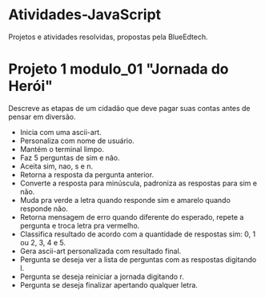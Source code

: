 # Atividades-JavaScript

Projetos e atividades resolvidas, propostas pela BlueEdtech.

# Projeto 1 modulo_01 "Jornada do Herói"

Descreve as etapas de um cidadão que deve pagar suas contas antes de pensar em diversão.

* Inicia com uma ascii-art.
* Personaliza com nome de usuário.
* Mantém o terminal limpo.
* Faz 5 perguntas de sim e não.
* Aceita sim, nao, s e n.
* Retorna a resposta da pergunta anterior.
* Converte a resposta para minúscula, padroniza as respostas para sim e não.
* Muda pra verde a letra quando responde sim e amarelo quando responde não.
* Retorna mensagem de erro quando diferente do esperado, repete a pergunta e troca letra pra vermelho.
* Classifica resultado de acordo com a quantidade de respostas sim: 0, 1 ou 2, 3, 4 e 5.
* Gera ascii-art personalizada com resultado final.
* Pergunta se deseja ver a lista de perguntas com as respostas digitando l.
* Pergunta se deseja reiniciar a jornada digitando r.
* Pergunta se deseja finalizar apertando qualquer letra.
